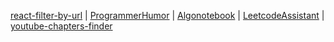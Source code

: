 [react-filter-by-url](https://www.npmjs.com/package/react-filter-by-url) | [ProgrammerHumor](https://marketplace.visualstudio.com/items?itemName=CaseyBui.programmerhumor) | [Algonotebook](https://algonotebook.vercel.app/dashboard) | [LeetcodeAssistant](https://chrome.google.com/webstore/detail/leetcode-assistant/nbeehcepchjjlajedbfbjcfdmgcoioja) | [youtube-chapters-finder](https://www.npmjs.com/package/youtube-chapters-finder)
